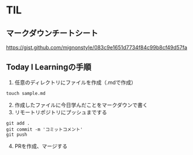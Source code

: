 # TIL
## マークダウンチートシート
https://gist.github.com/mignonstyle/083c9e1651d7734f84c99b8cf49d57fa

## Today I Learningの手順
1. 任意のディレクトリにファイルを作成（.mdで作成）
```
touch sample.md
```
2. 作成したファイルに今日学んだことをマークダウンで書く
3. リモートリポジトリにプッシュまでする
```
git add .
git commit -m 'コミットコメント'
git push
```

4. PRを作成、マージする
